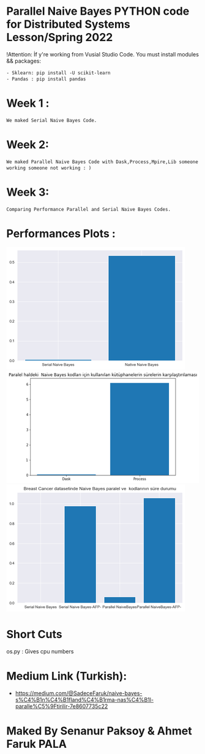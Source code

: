 # Parallel Naive Bayes PYTHON code for Distributed Systems Lesson/Spring 2022

!Attention: İf y're working from Vusial Studio Code.  You must install modules && packages:

    - Sklearn: pip install -U scikit-learn
    - Pandas : pip install pandas

# Week 1 : 
    We maked Serial Naive Bayes Code.

# Week 2: 
    We maked Parallel Naive Bayes Code with Dask,Process,Mpire,Lib someone working someone not working : ) 

# Week 3: 
    Comparing Performance Parallel and Serial Naive Bayes Codes. 


# Performances Plots : 
<img src="/pictures/Figure 2022-05-22 010109.png" alt="Performances of Serial&Native Naive Bayes "/>
<img src="/pictures/Figure 2022-05-22 073450.png" alt="Performances of Serial&Native Naive Bayes "/>
<img src="/pictures/Figure 2022-05-22 155809.png" alt="Performances of Serial&Native Naive Bayes "/>


# Short Cuts
os.py : Gives cpu numbers 

# Medium Link (Turkish): 
- https://medium.com/@SadeceFaruk/naive-bayes-s%C4%B1n%C4%B1fland%C4%B1rma-nas%C4%B1l-paralle%C5%9Ftirilir-7e8607735c22

# Maked By Senanur Paksoy & Ahmet Faruk PALA 
